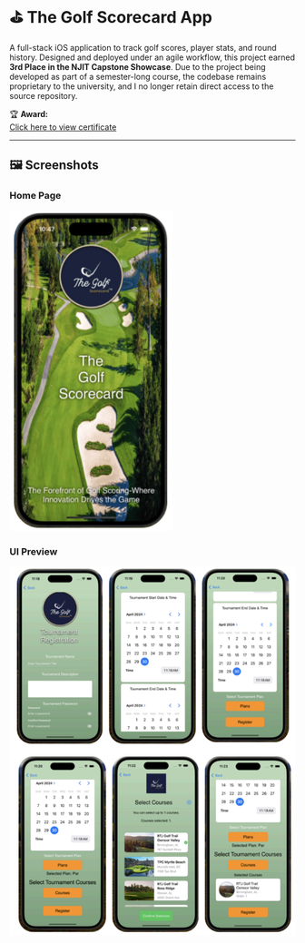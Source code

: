 # ⛳ The Golf Scorecard App

A full-stack iOS application to track golf scores, player stats, and round history. Designed and deployed under an agile workflow, this project earned **3rd Place in the NJIT Capstone Showcase**.
Due to the project being developed as part of a semester-long course, the codebase remains proprietary to the university, and I no longer retain direct access to the source repository.

🏆 **Award:**  
[Click here to view certificate](certificate.png)

---

## 🖼️ Screenshots

### Home Page  
![Golf Scorecard Homepage](homepage.PNG)

### UI Preview  
![Golf Scorecard UI Collage](ui-collage.PNG)
